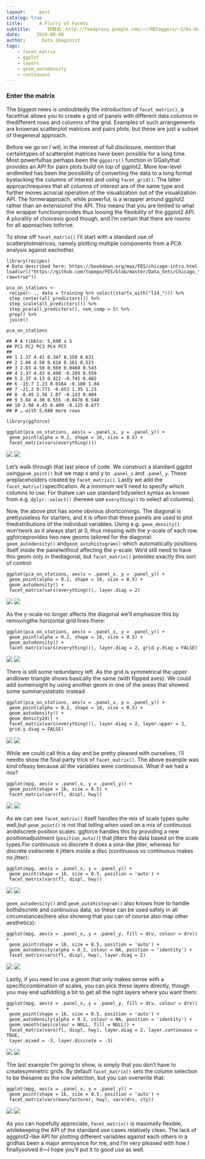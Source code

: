 ```yaml
---
layout:     post
catalog: true
title:      A Flurry of Facets
subtitle:      转载自：http://feedproxy.google.com/~r/RBloggers/~3/6x-OuH_E_Do/
date:      2019-08-08
author:      Data Imaginist
tags:
    - facet_matrix
    - ggplot
    - layers
    - geom_autodensity
    - continuous
---
```


### Enter the matrix

The biggest news is undoubtedly the introduction of `facet_matrix()`, a facetthat allows you to create a grid of panels with different data columns in thedifferent rows and columns of the grid. Examples of such arrangements are knownas scatterplot matrices and pairs plots, but these are just a subset of thegeneral approach.

Before we go on I will, in the interest of full disclosure, mention that certaintypes of scatterplot matrices have been possible for a long time. Most powerfulhas perhaps been the `ggpairs()` function in GGallythat provides an API for pairs plots build on top of ggplot2. More low-level andlimited has been the possibility of converting the data to a long format bystacking the columns of interest and using `facet_grid()`. The latter approachrequires that all columns of interest are of the same type and further moves acrucial operation of the visualization out of the visualization API. The formerapproach, while powerful, is a wrapper around ggplot2 rather than an extensionof the API. This means that you are limited to what the wrapper functionprovides thus loosing the flexibility of the ggplot2 API. A plurality of choicesis good though, and I’m certain that there are rooms for all approaches tothrive.

To show off `facet_matrix()` I’ll start with a standard use of scatterplotmatrices, namely plotting multiple components from a PCA analysis against eachother.

```
library(recipes)
# Data described here: https://bookdown.org/max/FES/chicago-intro.html 
load(url("https://github.com/topepo/FES/blob/master/Data_Sets/Chicago_trains/chicago.RData?raw=true"))

pca_on_stations <- 
 recipe(~ ., data = training %>% select(starts_with("l14_"))) %>% 
 step_center(all_predictors()) %>% 
 step_scale(all_predictors()) %>%
 step_pca(all_predictors(), num_comp = 5) %>% 
 prep() %>% 
 juice()

pca_on_stations
```

```
## # A tibble: 5,698 x 5
## PC1 PC2 PC3 PC4 PC5
## 
## 1 1.37 4.41 0.347 0.150 0.631
## 2 1.86 4.50 0.618 0.161 0.523
## 3 2.03 4.50 0.569 0.0468 0.543
## 4 2.37 4.43 0.498 -0.209 0.559
## 5 2.37 4.13 0.422 -0.745 0.482
## 6 -15.7 1.23 0.0164 -0.180 1.04 
## 7 -21.2 0.771 -0.653 1.35 1.23 
## 8 -8.45 2.36 1.07 -0.143 0.404
## 9 3.04 4.30 0.555 -0.0476 0.548
## 10 2.98 4.45 0.409 -0.125 0.677
## # … with 5,688 more rows
```

```
library(ggforce)

ggplot(pca_on_stations, aes(x = .panel_x, y = .panel_y)) + 
 geom_point(alpha = 0.2, shape = 16, size = 0.5) + 
 facet_matrix(vars(everything()))
```

![](https://i0.wp.com/www.data-imaginist.com/post/2019-08-08-a-flurry-of-facets_files/figure-html/unnamed-chunk-3-1.png?w=450&is-pending-load=1#038;ssl=1)
![](https://i0.wp.com/www.data-imaginist.com/post/2019-08-08-a-flurry-of-facets_files/figure-html/unnamed-chunk-3-1.png?w=450&ssl=1)


Let’s walk through that last piece of code. We construct a standard ggplot using`geom_point()` but we map x and y to `.panel_x` and `.panel_y`. These areplaceholders created by `facet_matrix()`. Lastly we add the `facet_matrix()`specification. At a minimum we’ll need to specify which columns to use. For thatwe can use standard tidyselect syntax as known from e.g. `dplyr::select()` (herewe use `everything()` to select all columns).

Now, the above plot has some obvious shortcomings. The diagonal is prettyuseless for starters, and it is often that these panels are used to plot thedistributions of the individual variables. Using e.g. `geom_density()` won’twork as it always start at 0, thus messing with the y-scale of each row. ggforceprovides two new geoms tailored for the diagonal: `geom_autodensity()` and`geom_autohistogram()` which automatically positions itself inside the panelwithout affecting the y-scale. We’d still need to have this geom only in thediagonal, but `facet_matrix()` provides exactly this sort of control:

```
ggplot(pca_on_stations, aes(x = .panel_x, y = .panel_y)) + 
 geom_point(alpha = 0.2, shape = 16, size = 0.5) + 
 geom_autodensity() +
 facet_matrix(vars(everything()), layer.diag = 2)
```

![](https://i1.wp.com/www.data-imaginist.com/post/2019-08-08-a-flurry-of-facets_files/figure-html/unnamed-chunk-4-1.png?w=450&is-pending-load=1#038;ssl=1)
![](https://i1.wp.com/www.data-imaginist.com/post/2019-08-08-a-flurry-of-facets_files/figure-html/unnamed-chunk-4-1.png?w=450&ssl=1)


As the y-scale no longer affects the diagonal we’ll emphasize this by removingthe horizontal grid lines there:

```
ggplot(pca_on_stations, aes(x = .panel_x, y = .panel_y)) + 
 geom_point(alpha = 0.2, shape = 16, size = 0.5) + 
 geom_autodensity() +
 facet_matrix(vars(everything()), layer.diag = 2, grid.y.diag = FALSE)
```

![](https://i2.wp.com/www.data-imaginist.com/post/2019-08-08-a-flurry-of-facets_files/figure-html/unnamed-chunk-5-1.png?w=450&is-pending-load=1#038;ssl=1)
![](https://i2.wp.com/www.data-imaginist.com/post/2019-08-08-a-flurry-of-facets_files/figure-html/unnamed-chunk-5-1.png?w=450&ssl=1)


There is still some redundancy left. As the grid is symmetrical the upper andlower triangle shows basically the same (with flipped axes). We could add someinsight by using another geom in one of the areas that showed some summarystatistic instead:

```
ggplot(pca_on_stations, aes(x = .panel_x, y = .panel_y)) + 
 geom_point(alpha = 0.2, shape = 16, size = 0.5) + 
 geom_autodensity() +
 geom_density2d() +
 facet_matrix(vars(everything()), layer.diag = 2, layer.upper = 3, 
 grid.y.diag = FALSE)
```

![](https://i2.wp.com/www.data-imaginist.com/post/2019-08-08-a-flurry-of-facets_files/figure-html/unnamed-chunk-6-1.png?w=450&is-pending-load=1#038;ssl=1)
![](https://i2.wp.com/www.data-imaginist.com/post/2019-08-08-a-flurry-of-facets_files/figure-html/unnamed-chunk-6-1.png?w=450&ssl=1)


While we could call this a day and be pretty pleased with ourselves, I’ll needto show the final party trick of `facet_matrix()`. The above example was kind ofeasy because all the variables were continuous. What if we had a mix?

```
ggplot(mpg, aes(x = .panel_x, y = .panel_y)) + 
 geom_point(shape = 16, size = 0.5) + 
 facet_matrix(vars(fl, displ, hwy))
```

![](https://i1.wp.com/www.data-imaginist.com/post/2019-08-08-a-flurry-of-facets_files/figure-html/unnamed-chunk-7-1.png?w=450&is-pending-load=1#038;ssl=1)
![](https://i1.wp.com/www.data-imaginist.com/post/2019-08-08-a-flurry-of-facets_files/figure-html/unnamed-chunk-7-1.png?w=450&ssl=1)


As we can see `facet_matrix()` itself handles the mix of scale types quite well,but `geom_point()` is not that telling when used on a mix of continuous anddiscrete position scales. ggforce handles this by providing a new positionadjustment (`position_auto()`) that jitters the data based on the scale types.For continuous vs discrete it does a sina-like jitter, whereas for discrete vsdiscrete it jitters inside a disc (continuous vs continuous makes no jitter):

```
ggplot(mpg, aes(x = .panel_x, y = .panel_y)) + 
 geom_point(shape = 16, size = 0.5, position = 'auto') + 
 facet_matrix(vars(fl, displ, hwy))
```

![](https://i0.wp.com/www.data-imaginist.com/post/2019-08-08-a-flurry-of-facets_files/figure-html/unnamed-chunk-8-1.png?w=450&is-pending-load=1#038;ssl=1)
![](https://i0.wp.com/www.data-imaginist.com/post/2019-08-08-a-flurry-of-facets_files/figure-html/unnamed-chunk-8-1.png?w=450&ssl=1)


`geom_autodensity()` and `geom_autohistogram()` also knows how to handle bothdiscrete and continuous data, so these can be used safely in all circumstances(here also showing that you can of course also map other aesthetics):

```
ggplot(mpg, aes(x = .panel_x, y = .panel_y, fill = drv, colour = drv)) + 
 geom_point(shape = 16, size = 0.5, position = 'auto') + 
 geom_autodensity(alpha = 0.3, colour = NA, position = 'identity') + 
 facet_matrix(vars(fl, displ, hwy), layer.diag = 2)
```

![](https://i2.wp.com/www.data-imaginist.com/post/2019-08-08-a-flurry-of-facets_files/figure-html/unnamed-chunk-9-1.png?w=450&is-pending-load=1#038;ssl=1)
![](https://i2.wp.com/www.data-imaginist.com/post/2019-08-08-a-flurry-of-facets_files/figure-html/unnamed-chunk-9-1.png?w=450&ssl=1)


Lastly, if you need to use a geom that only makes sense with a specificcombination of scales, you can pick these layers directly, though you may end upfiddling a bit to get all the right layers where you want them:

```
ggplot(mpg, aes(x = .panel_x, y = .panel_y, fill = drv, colour = drv)) + 
 geom_point(shape = 16, size = 0.5, position = 'auto') + 
 geom_autodensity(alpha = 0.3, colour = NA, position = 'identity') + 
 geom_smooth(aes(colour = NULL, fill = NULL)) + 
 facet_matrix(vars(fl, displ, hwy), layer.diag = 2, layer.continuous = TRUE,
 layer.mixed = -3, layer.discrete = -3)
```

![](https://i0.wp.com/www.data-imaginist.com/post/2019-08-08-a-flurry-of-facets_files/figure-html/unnamed-chunk-10-1.png?w=450&is-pending-load=1#038;ssl=1)
![](https://i0.wp.com/www.data-imaginist.com/post/2019-08-08-a-flurry-of-facets_files/figure-html/unnamed-chunk-10-1.png?w=450&ssl=1)


The last example I’m going to show, is simply that you don’t have to createsymmetric grids. By default `facet_matrix()` sets the column selection to be thesame as the row selection, but you can overwrite that:

```
ggplot(mpg, aes(x = .panel_x, y = .panel_y)) + 
 geom_point(shape = 16, size = 0.5, position = 'auto') + 
 facet_matrix(vars(manufacturer, hwy), vars(drv, cty))
```

![](https://i0.wp.com/www.data-imaginist.com/post/2019-08-08-a-flurry-of-facets_files/figure-html/unnamed-chunk-11-1.png?w=450&is-pending-load=1#038;ssl=1)
![](https://i0.wp.com/www.data-imaginist.com/post/2019-08-08-a-flurry-of-facets_files/figure-html/unnamed-chunk-11-1.png?w=450&ssl=1)


As you can hopefully appreciate, `facet_matrix()` is maximally flexible, whilekeeping the API of the standard use cases relatively clean. The lack of aggplot2-like API for plotting different variables against each others in a gridhas been a major annoyance for me, and I’m very pleased with how I finallysolved it—I hope you’ll put it to good use as well.
